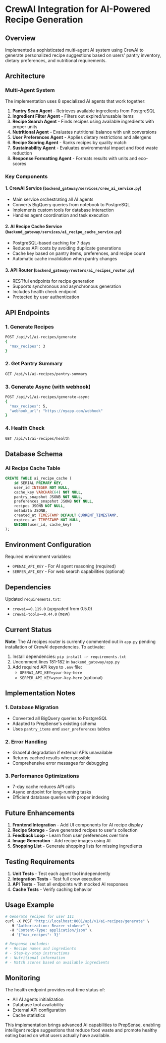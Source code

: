 # CrewAI Integration for AI-Powered Recipe Generation

## Overview
Implemented a sophisticated multi-agent AI system using CrewAI to generate personalized recipe suggestions based on users' pantry inventory, dietary preferences, and nutritional requirements.

## Architecture

### Multi-Agent System
The implementation uses 8 specialized AI agents that work together:

1. **Pantry Scan Agent** - Retrieves available ingredients from PostgreSQL
2. **Ingredient Filter Agent** - Filters out expired/unusable items
3. **Recipe Search Agent** - Finds recipes using available ingredients with proper units
4. **Nutritional Agent** - Evaluates nutritional balance with unit conversions
5. **User Preferences Agent** - Applies dietary restrictions and allergens
6. **Recipe Scoring Agent** - Ranks recipes by quality match
7. **Sustainability Agent** - Evaluates environmental impact and food waste reduction
8. **Response Formatting Agent** - Formats results with units and eco-scores

### Key Components

#### 1. CrewAI Service (`backend_gateway/services/crew_ai_service.py`)
- Main service orchestrating all AI agents
- Converts BigQuery queries from notebook to PostgreSQL
- Implements custom tools for database interaction
- Handles agent coordination and task execution

#### 2. AI Recipe Cache Service (`backend_gateway/services/ai_recipe_cache_service.py`)
- PostgreSQL-based caching for 7 days
- Reduces API costs by avoiding duplicate generations
- Cache key based on pantry items, preferences, and recipe count
- Automatic cache invalidation when pantry changes

#### 3. API Router (`backend_gateway/routers/ai_recipes_router.py`)
- RESTful endpoints for recipe generation
- Supports synchronous and asynchronous generation
- Includes health check endpoint
- Protected by user authentication

## API Endpoints

### 1. Generate Recipes
```bash
POST /api/v1/ai-recipes/generate
{
  "max_recipes": 3
}
```

### 2. Get Pantry Summary
```bash
GET /api/v1/ai-recipes/pantry-summary
```

### 3. Generate Async (with webhook)
```bash
POST /api/v1/ai-recipes/generate-async
{
  "max_recipes": 5,
  "webhook_url": "https://myapp.com/webhook"
}
```

### 4. Health Check
```bash
GET /api/v1/ai-recipes/health
```

## Database Schema

### AI Recipe Cache Table
```sql
CREATE TABLE ai_recipe_cache (
    id SERIAL PRIMARY KEY,
    user_id INTEGER NOT NULL,
    cache_key VARCHAR(64) NOT NULL,
    pantry_snapshot JSONB NOT NULL,
    preferences_snapshot JSONB NOT NULL,
    recipes JSONB NOT NULL,
    metadata JSONB,
    created_at TIMESTAMP DEFAULT CURRENT_TIMESTAMP,
    expires_at TIMESTAMP NOT NULL,
    UNIQUE(user_id, cache_key)
);
```

## Environment Configuration

Required environment variables:
- `OPENAI_API_KEY` - For AI agent reasoning (required)
- `SERPER_API_KEY` - For web search capabilities (optional)

## Dependencies

Updated `requirements.txt`:
- `crewai==0.119.0` (upgraded from 0.5.0)
- `crewai-tools==0.44.0` (new)

## Current Status

**Note**: The AI recipes router is currently commented out in `app.py` pending installation of CrewAI dependencies. To activate:

1. Install dependencies: `pip install -r requirements.txt`
2. Uncomment lines 181-182 in `backend_gateway/app.py`
3. Add required API keys to `.env` file:
   - `OPENAI_API_KEY=your-key-here`
   - `SERPER_API_KEY=your-key-here` (optional)

## Implementation Notes

### 1. Database Migration
- Converted all BigQuery queries to PostgreSQL
- Adapted to PrepSense's existing schema
- Uses `pantry_items` and `user_preferences` tables

### 2. Error Handling
- Graceful degradation if external APIs unavailable
- Returns cached results when possible
- Comprehensive error messages for debugging

### 3. Performance Optimizations
- 7-day cache reduces API calls
- Async endpoint for long-running tasks
- Efficient database queries with proper indexing

## Future Enhancements

1. **Frontend Integration** - Add UI components for AI recipe display
2. **Recipe Storage** - Save generated recipes to user's collection
3. **Feedback Loop** - Learn from user preferences over time
4. **Image Generation** - Add recipe images using AI
5. **Shopping List** - Generate shopping lists for missing ingredients

## Testing Requirements

1. **Unit Tests** - Test each agent tool independently
2. **Integration Tests** - Test full crew execution
3. **API Tests** - Test all endpoints with mocked AI responses
4. **Cache Tests** - Verify caching behavior

## Usage Example

```python
# Generate recipes for user 111
curl -X POST "http://localhost:8001/api/v1/ai-recipes/generate" \
  -H "Authorization: Bearer <token>" \
  -H "Content-Type: application/json" \
  -d '{"max_recipes": 3}'

# Response includes:
# - Recipe names and ingredients
# - Step-by-step instructions
# - Nutritional information
# - Match scores based on available ingredients
```

## Monitoring

The health endpoint provides real-time status of:
- All AI agents initialization
- Database tool availability
- External API configuration
- Cache statistics

This implementation brings advanced AI capabilities to PrepSense, enabling intelligent recipe suggestions that reduce food waste and promote healthy eating based on what users actually have available.